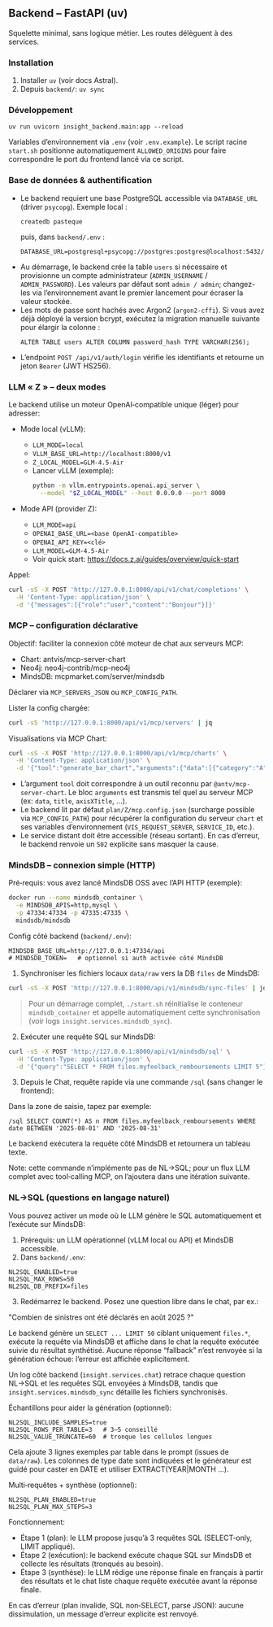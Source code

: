 ## Backend – FastAPI (uv)

Squelette minimal, sans logique métier. Les routes délèguent à des services.

### Installation

1. Installer `uv` (voir docs Astral).
2. Depuis `backend/`: `uv sync`

### Développement

`uv run uvicorn insight_backend.main:app --reload`

Variables d’environnement via `.env` (voir `.env.example`). Le script racine `start.sh` positionne automatiquement `ALLOWED_ORIGINS` pour faire correspondre le port du frontend lancé via ce script.

### Base de données & authentification

- Le backend requiert une base PostgreSQL accessible via `DATABASE_URL` (driver `psycopg`). Exemple local :
  ```
  createdb pasteque
  ```
  puis, dans `backend/.env` :
  ```
  DATABASE_URL=postgresql+psycopg://postgres:postgres@localhost:5432/pasteque
  ```
- Au démarrage, le backend crée la table `users` si nécessaire et provisionne un compte administrateur (`ADMIN_USERNAME` / `ADMIN_PASSWORD`). Les valeurs par défaut sont `admin / admin`; changez-les via l’environnement avant le premier lancement pour écraser la valeur stockée.
- Les mots de passe sont hachés avec Argon2 (`argon2-cffi`). Si vous avez déjà déployé la version bcrypt, exécutez la migration manuelle suivante pour élargir la colonne :
  ```
  ALTER TABLE users ALTER COLUMN password_hash TYPE VARCHAR(256);
  ```
- L’endpoint `POST /api/v1/auth/login` vérifie les identifiants et retourne un jeton `Bearer` (JWT HS256).

### LLM « Z » – deux modes

Le backend utilise un moteur OpenAI‑compatible unique (léger) pour adresser:

- Mode local (vLLM):
  - `LLM_MODE=local`
  - `VLLM_BASE_URL=http://localhost:8000/v1`
  - `Z_LOCAL_MODEL=GLM-4.5-Air`
  - Lancer vLLM (exemple):
    ```bash
    python -m vllm.entrypoints.openai.api_server \
      --model "$Z_LOCAL_MODEL" --host 0.0.0.0 --port 8000
    ```

- Mode API (provider Z):
  - `LLM_MODE=api`
  - `OPENAI_BASE_URL=<base OpenAI-compatible>`
  - `OPENAI_API_KEY=<clé>`
  - `LLM_MODEL=GLM-4.5-Air`
  - Voir quick start: https://docs.z.ai/guides/overview/quick-start

Appel:

```bash
curl -sS -X POST 'http://127.0.0.1:8000/api/v1/chat/completions' \
  -H 'Content-Type: application/json' \
  -d '{"messages":[{"role":"user","content":"Bonjour"}]}'
```

### MCP – configuration déclarative

Objectif: faciliter la connexion côté moteur de chat aux serveurs MCP:

- Chart: antvis/mcp-server-chart
- Neo4j: neo4j-contrib/mcp-neo4j
- MindsDB: mcpmarket.com/server/mindsdb

Déclarer via `MCP_SERVERS_JSON` ou `MCP_CONFIG_PATH`.

Lister la config chargée:

```bash
curl -sS 'http://127.0.0.1:8000/api/v1/mcp/servers' | jq
```

Visualisations via MCP Chart:

```bash
curl -sS -X POST 'http://127.0.0.1:8000/api/v1/mcp/charts' \
  -H 'Content-Type: application/json' \
  -d '{"tool":"generate_bar_chart","arguments":{"data":[{"category":"A","value":10}]}}' | jq
```

- L’argument `tool` doit correspondre à un outil reconnu par `@antv/mcp-server-chart`. Le bloc `arguments` est transmis tel quel au serveur MCP (ex: `data`, `title`, `axisXTitle`, ...).
- Le backend lit par défaut `plan/Z/mcp.config.json` (surcharge possible via `MCP_CONFIG_PATH`) pour récupérer la configuration du serveur `chart` et ses variables d’environnement (`VIS_REQUEST_SERVER`, `SERVICE_ID`, etc.).
- Le service distant doit être accessible (réseau sortant). En cas d’erreur, le backend renvoie un `502` explicite sans masquer la cause.

### MindsDB – connexion simple (HTTP)

Pré‑requis: vous avez lancé MindsDB OSS avec l’API HTTP (exemple):

```bash
docker run --name mindsdb_container \
  -e MINDSDB_APIS=http,mysql \
  -p 47334:47334 -p 47335:47335 \
  mindsdb/mindsdb
```

Config côté backend (`backend/.env`):

```
MINDSDB_BASE_URL=http://127.0.0.1:47334/api
# MINDSDB_TOKEN=   # optionnel si auth activée côté MindsDB
```

1) Synchroniser les fichiers locaux `data/raw` vers la DB `files` de MindsDB:

```bash
curl -sS -X POST 'http://127.0.0.1:8000/api/v1/mindsdb/sync-files' | jq
```

> Pour un démarrage complet, `./start.sh` réinitialise le conteneur `mindsdb_container` et appelle automatiquement cette synchronisation (voir logs `insight.services.mindsdb_sync`).

2) Exécuter une requête SQL sur MindsDB:

```bash
curl -sS -X POST 'http://127.0.0.1:8000/api/v1/mindsdb/sql' \
  -H 'Content-Type: application/json' \
  -d '{"query":"SELECT * FROM files.myfeelback_remboursements LIMIT 5"}' | jq
```

3) Depuis le Chat, requête rapide via une commande `/sql` (sans changer le frontend):

Dans la zone de saisie, tapez par exemple:

```
/sql SELECT COUNT(*) AS n FROM files.myfeelback_remboursements WHERE date BETWEEN '2025-08-01' AND '2025-08-31'
```

Le backend exécutera la requête côté MindsDB et retournera un tableau texte.

Note: cette commande n’implémente pas de NL→SQL; pour un flux LLM complet avec tool‑calling MCP, on l’ajoutera dans une itération suivante.

### NL→SQL (questions en langage naturel)

Vous pouvez activer un mode où le LLM génère le SQL automatiquement et l’exécute sur MindsDB:

1) Prérequis: un LLM opérationnel (vLLM local ou API) et MindsDB accessible.
2) Dans `backend/.env`:

```
NL2SQL_ENABLED=true
NL2SQL_MAX_ROWS=50
NL2SQL_DB_PREFIX=files
```

3) Redémarrez le backend. Posez une question libre dans le chat, par ex.:

"Combien de sinistres ont été déclarés en août 2025 ?"

Le backend génère un `SELECT ... LIMIT 50` ciblant uniquement `files.*`, exécute la requête via MindsDB et affiche dans le chat la requête exécutée suivie du résultat synthétisé. Aucune réponse “fallback” n’est renvoyée si la génération échoue: l’erreur est affichée explicitement.

Un log côté backend (`insight.services.chat`) retrace chaque question NL→SQL et les requêtes SQL envoyées à MindsDB, tandis que `insight.services.mindsdb_sync` détaille les fichiers synchronisés.

Échantillons pour aider la génération (optionnel):

```
NL2SQL_INCLUDE_SAMPLES=true
NL2SQL_ROWS_PER_TABLE=3   # 3–5 conseillé
NL2SQL_VALUE_TRUNCATE=60  # tronque les cellules longues
```

Cela ajoute 3 lignes exemples par table dans le prompt (issues de `data/raw`). Les colonnes de type date sont indiquées et le générateur est guidé pour caster en DATE et utiliser EXTRACT(YEAR|MONTH ...).

Multi‑requêtes + synthèse (optionnel):

```
NL2SQL_PLAN_ENABLED=true
NL2SQL_PLAN_MAX_STEPS=3
```

Fonctionnement:
- Étape 1 (plan): le LLM propose jusqu’à 3 requêtes SQL (SELECT‑only, LIMIT appliqué).
- Étape 2 (exécution): le backend exécute chaque SQL sur MindsDB et collecte les résultats (tronqués au besoin).
- Étape 3 (synthèse): le LLM rédige une réponse finale en français à partir des résultats et le chat liste chaque requête exécutée avant la réponse finale.

En cas d’erreur (plan invalide, SQL non‑SELECT, parse JSON): aucune dissimulation, un message d’erreur explicite est renvoyé.

